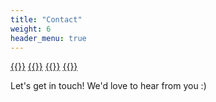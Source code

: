 ```yaml
---
title: "Contact"
weight: 6
header_menu: true
---
```


[{{<icon class="fa fa-discord-alt">}}](https://discord.gg/critgamer)
[{{<icon class="fa fa-twitter">}}](https://twitter.com/critgamer)
[{{<icon class="fa fa-facebook">}}](https://facebook.com/critgamer)
[{{<icon class="fa fa-github">}}](https://github.com/Critgamergc)

Let's get in touch! We'd love to hear from you :)
